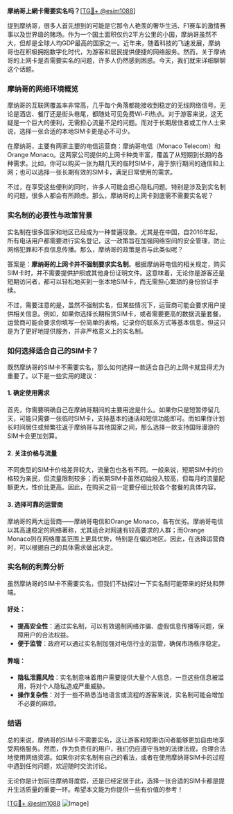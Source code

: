 **摩纳哥上網卡需要实名吗？**[[TG💪+ @esim1088](https://t.me/s/esim1088)]

提到摩纳哥，很多人首先想到的可能是它那令人艳羡的奢华生活、F1赛车的激情赛事以及世界级的赌场。作为一个国土面积仅约2平方公里的小国，摩纳哥虽然不大，但却是全球人均GDP最高的国家之一。近年来，随着科技的飞速发展，摩纳哥也在积极拥抱数字化时代，为游客和居民提供便捷的网络服务。然而，关于摩纳哥的上网卡是否需要实名的问题，许多人仍然感到困惑。今天，我们就来详细聊聊这个话题。

### 摩纳哥的网络环境概览

摩纳哥的互联网覆盖率非常高，几乎每个角落都能接收到稳定的无线网络信号。无论是酒店、餐厅还是街头巷尾，都随处可见免费Wi-Fi热点。对于游客来说，这无疑是一个巨大的便利，无需担心流量不足的问题。而对于长期居住者或工作人士来说，选择一张合适的本地SIM卡更是必不可少。

在摩纳哥，主要有两家主要的电信运营商：摩纳哥电信（Monaco Telecom）和Orange Monaco。这两家公司提供的上网卡种类丰富，覆盖了从短期到长期的各种需求。比如，你可以购买一张为期几天的临时SIM卡，用于旅行期间的通信和上网；也可以选择一张长期有效的SIM卡，满足日常使用的需求。

不过，在享受这些便利的同时，许多人可能会担心隐私问题。特别是涉及到实名制的问题，很多人都会有所顾虑。那么，摩纳哥的上网卡到底需不需要实名呢？

### 实名制的必要性与政策背景

实名制在很多国家和地区已经成为一种普遍现象。尤其是在中国，自2016年起，所有电话用户都需要进行实名登记，这一政策旨在加强网络空间的安全管理，防止网络犯罪和不良信息传播。那么，摩纳哥的政策是否与此类似呢？

答案是：**摩纳哥的上网卡并不强制要求实名制**。根据摩纳哥电信的相关规定，购买SIM卡时，并不需要提供护照或其他身份证明文件。这意味着，无论你是游客还是短期访问者，都可以轻松地买到一张本地SIM卡，而无需担心繁琐的身份验证手续。

不过，需要注意的是，虽然不强制实名，但某些情况下，运营商可能会要求用户提供相关信息。例如，如果你选择长期租赁SIM卡，或者需要更高的数据流量套餐，运营商可能会要求你填写一份简单的表格，记录你的联系方式等基本信息。但这只是为了更好地提供服务，并非严格意义上的实名制。

### 如何选择适合自己的SIM卡？

既然摩纳哥的SIM卡不需要实名，那么如何选择一款适合自己的上网卡就显得尤为重要了。以下是一些实用的建议：

#### 1. 确定使用需求
首先，你需要明确自己在摩纳哥期间的主要用途是什么。如果你只是短暂停留几天，可能只需要一张临时SIM卡，支持基本的通话和短信功能即可。而如果你计划长时间居住或频繁往返于摩纳哥与其他国家之间，那么选择一款支持国际漫游的SIM卡会更加划算。

#### 2. 关注价格与流量
不同类型的SIM卡价格差异较大，流量包也各有不同。一般来说，短期SIM卡的价格较为亲民，但流量限制较多；而长期SIM卡虽然初始投入较高，但每月的流量配额更大，性价比更高。因此，在购买之前一定要仔细比较各个套餐的具体内容。

#### 3. 选择可靠的运营商
摩纳哥的两大运营商——摩纳哥电信和Orange Monaco，各有优劣。摩纳哥电信以其高速稳定的网络著称，尤其适合对网速有较高要求的人群；而Orange Monaco则在网络覆盖范围上更具优势，特别是在偏远地区。因此，在选择运营商时，可以根据自己的具体需求做出决定。

### 实名制的利弊分析

虽然摩纳哥的SIM卡不需要实名，但我们不妨探讨一下实名制可能带来的好处和弊端。

#### 好处：
- **提高安全性**：通过实名制，可以有效遏制网络诈骗、虚假信息传播等问题，保障用户的合法权益。
- **便于监管**：政府可以通过实名制加强对电信行业的监管，确保市场秩序稳定。

#### 弊端：
- **隐私泄露风险**：实名制意味着用户需要提供大量个人信息，一旦这些信息被滥用，将对个人隐私造成严重威胁。
- **操作复杂性**：对于一些不熟悉当地语言或流程的游客来说，实名制可能会增加不必要的麻烦。

### 结语

总的来说，摩纳哥的SIM卡不需要实名，这让游客和短期访问者能够更加自由地享受网络服务。然而，作为负责任的用户，我们仍应遵守当地的法律法规，合理合法地使用网络资源。如果你对实名制有自己的看法，或者在使用摩纳哥SIM卡的过程中遇到任何问题，欢迎随时交流讨论。

无论你是计划前往摩纳哥度假，还是已经定居于此，选择一张合适的SIM卡都是提升生活质量的重要一环。希望本文能为你提供一些有价值的参考！

[[TG💪+ @esim1088](https://t.me/s/esim1088) ![Image](https://i.postimg.cc/4NQfJmqS/Snipaste-2025-05-13-00-14-12.png)]